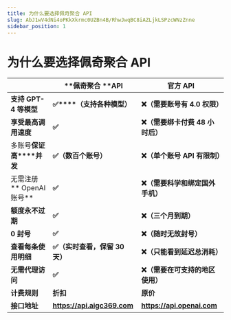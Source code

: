 ```yaml
---
title: 为什么要选择佩奇聚合 API
slug: AbJ1wV4dNi4oPKkXkrmc0UZBn4B/RhwJwqBC8iAZLjkLSPzcWNzZnne
sidebar_position: 1
---
```



# 为什么要选择佩奇聚合 API

|   |**佩奇聚合 ****API**|**官方 API**|
|---|---|---|
|**支持 ****GPT-4**** 等模型**|**✅****（支持各种模型）**|**❌（需要账号有 4.0 权限）**|
|**享受最高调用速度**|**✅**|**❌（需要绑卡付费 48 小时后）**|
|多账号**保证高****并发**|**✅（数百个账号）**|**❌（单个账号 API 有限制）**|
|无需注册** OpenAI 账号**|**✅**|**❌（需要科学和绑定国外手机）**|
|**额度永不过期**|**✅**|**❌（三个月到期）**|
|**0 封号**|**✅**|**❌（随时无故封号）**|
|**查看每条使用明细**|**✅（实时查看，保留 30 天）**|**❌（只能看到延迟总消耗）**|
|**无需代理访问**|**✅**|**❌（需要在可支持的地区使用）**|
|**计费规则**|**折扣**|**原价**|
|**接口地址**|**https://api.aigc369.com**|**https://api.openai.com**|

